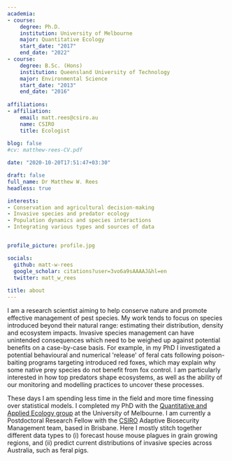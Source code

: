 ```yaml
---
academia:
- course:
    degree: Ph.D.
    institution: University of Melbourne
    major: Quantitative Ecology
    start_date: "2017"
    end_date: "2022"
- course:
    degree: B.Sc. (Hons)
    institution: Queensland University of Technology
    major: Environmental Science
    start_date: "2013"
    end_date: "2016"
    
affiliations:
- affiliation:
    email: matt.rees@csiro.au
    name: CSIRO
    title: Ecologist
    
blog: false
#cv: matthew-rees-CV.pdf

date: "2020-10-20T17:51:47+03:30"

draft: false
full_name: Dr Matthew W. Rees
headless: true

interests:
- Conservation and agricultural decision-making
- Invasive species and predator ecology
- Population dynamics and species interactions
- Integrating various types and sources of data


profile_picture: profile.jpg

socials:
  github: matt-w-rees
  google_scholar: citations?user=3vo6a9sAAAAJ&hl=en
  twitter: matt_w_rees
  
title: about
---
```


I am a research scientist aiming to help conserve nature and promote effective management of pest species. My work tends to focus on species introduced beyond their natural range: estimating their distribution, density and ecosystem impacts. Invasive species management can have unintended consequences which need to be weighed up against potential benefits on a case-by-case basis. For example, in my PhD I investigated a potential behavioural and numerical 'release' of feral cats following poison-baiting programs targeting introduced red foxes, which may explain why some native prey species do not benefit from fox control. I am particularly interested in how top predators shape ecosystems, as well as the ability of our monitoring and modelling practices to uncover these processes.

These days I am spending less time in the field and more time finessing over statistical models. I completed my PhD with the [Quantitative and Applied Ecology group](https://qaeco.com) at the University of Melbourne. I am currently a Postdoctoral Research Fellow with the [CSIRO](https://www.csiro.au) Adaptive Biosecurity Management team, based in Brisbane. Here I mostly stitch together different data types to (i) forecast house mouse plagues in grain growing regions, and (ii) predict current distributions of invasive species across Australia, such as feral pigs.
